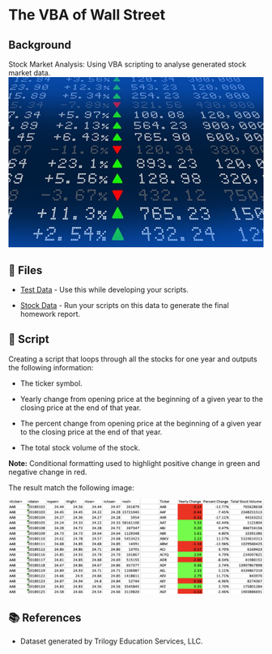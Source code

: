 # The VBA of Wall Street

## Background

Stock Market Analysis: Using VBA scripting to analyse generated stock market data. 
![alt=""](Images/stockmarket.jpg)

## 📁 Files

* [Test Data](Resources/alphabetical_testing.xlsx) - Use this while developing your scripts.

* [Stock Data](Resources/Multiple_year_stock_data.xlsx) - Run your scripts on this data to generate the final homework report.


## 📜 Script

Creating a script that loops through all the stocks for one year and outputs the following information:

  * The ticker symbol.

  * Yearly change from opening price at the beginning of a given year to the closing price at the end of that year.

  * The percent change from opening price at the beginning of a given year to the closing price at the end of that year.

  * The total stock volume of the stock.

**Note:** Conditional formatting used to highlight positive change in green and negative change in red.

The result match the following image:

![moderate_solution](Images/moderate_solution.png)

## 📚 References

* Dataset generated by Trilogy Education Services, LLC.


